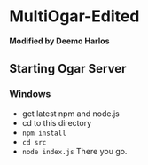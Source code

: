 # MultiOgar-Edited

**Modified by Deemo Harlos**
## Starting Ogar Server
### Windows
* get latest npm and node.js
* cd to this directory
* `npm install`
* `cd src`
* `node index.js`
There you go.